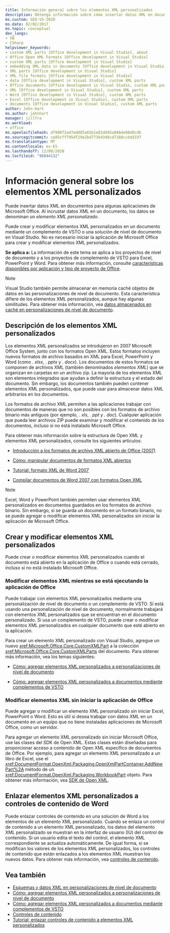 ```yaml
---
title: Información general sobre los elementos XML personalizados
description: Obtenga información sobre cómo insertar datos XML en documentos para algunas aplicaciones Microsoft Office. Al insertar datos XML en un documento, los datos se llaman elementos XML personalizados.
ms.custom: SEO-VS-2020
ms.date: 02/02/2017
ms.topic: conceptual
dev_langs:
- VB
- CSharp
helpviewer_keywords:
- custom XML parts [Office development in Visual Studio], about
- Office Open XML Formats [Office development in Visual Studio]
- custom XML parts [Office development in Visual Studio]
- embedding XML data in documents [Office development in Visual Studio]
- XML parts [Office development in Visual Studio]
- XML file formats [Office development in Visual Studio]
- data [Office development in Visual Studio], custom XML parts
- Office documents [Office development in Visual Studio, custom XML parts
- XML [Office development in Visual Studio], custom XML parts
- Word [Office development in Visual Studio], custom XML parts
- Excel [Office development in Visual Studio], custom XML parts
- documents [Office development in Visual Studio], custom XML parts
author: John-Hart
ms.author: johnhart
manager: jillfra
ms.workload:
- office
ms.openlocfilehash: d7998f2a47edd85a65b1e81dd45a046de80d0cdb
ms.sourcegitcommit: ce85cff795df29e2bd773b4346cd718dccda5337
ms.translationtype: MT
ms.contentlocale: es-ES
ms.lasthandoff: 12/08/2020
ms.locfileid: "96844132"
---
```

# <a name="custom-xml-parts-overview"></a>Información general sobre los elementos XML personalizados
  Puede insertar datos XML en documentos para algunas aplicaciones de Microsoft Office. Al incrustar datos XML en un documento, los datos se denominan un *elemento XML personalizado*.

 Puede crear y modificar elementos XML personalizados en un documento mediante un complemento de VSTO o una solución de nivel de documento en Visual Studio. No es necesario iniciar la aplicación de Microsoft Office para crear y modificar elementos XML personalizados.

 **Se aplica a:** La información de este tema se aplica a los proyectos de nivel de documento y a los proyectos de complemento de VSTO para Excel, PowerPoint y Word. Para obtener más información, consulte [características disponibles por aplicación y tipo de proyecto de Office](../vsto/features-available-by-office-application-and-project-type.md).

> [!NOTE]
> Visual Studio también permite almacenar en memoria caché objetos de datos en las personalizaciones de nivel de documento. Esta característica difiere de los elementos XML personalizados, aunque hay algunas similitudes. Para obtener más información, vea [datos almacenados en caché en personalizaciones de nivel de documento](../vsto/cached-data-in-document-level-customizations.md).

## <a name="understand-custom-xml-parts"></a>Descripción de los elementos XML personalizados
 Los elementos XML personalizados se introdujeron en 2007 Microsoft Office System, junto con los formatos Open XML. Estos formatos incluyen nuevos formatos de archivo basados en XML para Excel, PowerPoint y Word (como *. xlsx*, *. pptx* y *. docx*). Los documentos de estos formatos se componen de archivos XML (también denominados *elementos XML*) que se organizan en carpetas en un archivo zip. La mayoría de los elementos XML son elementos integrados que ayudan a definir la estructura y el estado del documento. Sin embargo, los documentos también pueden contener elementos XML personalizados, que puede usar para almacenar datos XML arbitrarios en los documentos.

 Los formatos de archivo XML permiten a las aplicaciones trabajar con documentos de maneras que no son posibles con los formatos de archivo binario más antiguos (por ejemplo, *. xls*, *. ppt* y *. doc*). Cualquier aplicación que pueda leer archivos ZIP puede examinar y modificar el contenido de los documentos, incluso si no está instalado Microsoft Office.

 Para obtener más información sobre la estructura de Open XML y elementos XML personalizados, consulte los siguientes artículos:

- [Introducción a los formatos de archivo XML abierto de Office (2007)](/previous-versions/office/developer/office-2007/aa338205(v=office.12))

- [Cómo: manipular documentos de formatos XML abiertos](/previous-versions/office/developer/office-2007/aa982683(v=office.12))

- [Tutorial: formato XML de Word 2007](/previous-versions/office/developer/office-2007/bb266220(v=office.12))

- [Compilar documentos de Word 2007 con formatos Open XML](/previous-versions/office/developer/office-2007/bb264572(v=office.12))

> [!NOTE]
> Excel, Word y PowerPoint también permiten usar elementos XML personalizados en documentos guardados en los formatos de archivo binario. Sin embargo, si se guarda un documento en un formato binario, no se puede agregar o modificar elementos XML personalizados sin iniciar la aplicación de Microsoft Office.

## <a name="create-and-modify-custom-xml-parts"></a>Crear y modificar elementos XML personalizados
 Puede crear o modificar elementos XML personalizados cuando el documento está abierto en la aplicación de Office o cuando está cerrado, incluso si no está instalado Microsoft Office.

### <a name="modify-xml-parts-while-the-office-application-is-running"></a>Modificar elementos XML mientras se está ejecutando la aplicación de Office
 Puede trabajar con elementos XML personalizados mediante una personalización de nivel de documento o un complemento de VSTO. Si está usando una personalización de nivel de documento, normalmente trabajará con elementos XML personalizados que se encuentran en el documento personalizado. Si usa un complemento de VSTO, puede crear o modificar elementos XML personalizados en cualquier documento que esté abierto en la aplicación.

 Para crear un elemento XML personalizado con Visual Studio, agregue un nuevo <xref:Microsoft.Office.Core.CustomXMLPart> a la colección <xref:Microsoft.Office.Core.CustomXMLParts> del documento. Para obtener más información, vea los temas siguientes:

- [Cómo: agregar elementos XML personalizados a personalizaciones de nivel de documento](../vsto/how-to-add-custom-xml-parts-to-document-level-customizations.md)

- [Cómo: agregar elementos XML personalizados a documentos mediante complementos de VSTO](../vsto/how-to-add-custom-xml-parts-to-documents-by-using-vsto-add-ins.md)

### <a name="modify-xml-parts-without-starting-the-office-application"></a>Modificar elementos XML sin iniciar la aplicación de Office
 Puede agregar o modificar un elemento XML personalizado sin iniciar Excel, PowerPoint o Word. Esto es útil si desea trabajar con datos XML en un documento en un equipo que no tiene instaladas aplicaciones de Microsoft Office, como un servidor.

 Para agregar un elemento XML personalizado sin iniciar Microsoft Office, use las clases del SDK de Open XML. Estas clases están diseñadas para proporcionar acceso a contenido de Open XML específico de documentos de Office. Por ejemplo, para agregar un elemento XML personalizado a un libro de Excel, use el <xref:DocumentFormat.OpenXml.Packaging.OpenXmlPartContainer.AddNewPart%2A> método de un <xref:DocumentFormat.OpenXml.Packaging.WorkbookPart> objeto. Para obtener más información, vea [SDK de Open XML](/office/open-xml/open-xml-sdk).

## <a name="bind-custom-xml-parts-to-word-content-controls"></a>Enlazar elementos XML personalizados a controles de contenido de Word
 Puede enlazar controles de contenido en una solución de Word a los elementos de un elemento XML personalizado. Cuando se enlaza un control de contenido a un elemento XML personalizado, los datos del elemento XML personalizado se muestran en la interfaz de usuario (IU) del control de contenido. Si un usuario edita el texto del control, el elemento XML correspondiente se actualiza automáticamente. De igual forma, si se modifican los valores de los elementos XML personalizados, los controles de contenido que están enlazados a los elementos XML muestran los nuevos datos. Para obtener más información, vea [controles de contenido](../vsto/content-controls.md).

## <a name="see-also"></a>Vea también
- [Esquemas y datos XML en personalizaciones de nivel de documento](../vsto/xml-schemas-and-data-in-document-level-customizations.md)
- [Cómo: agregar elementos XML personalizados a personalizaciones de nivel de documento](../vsto/how-to-add-custom-xml-parts-to-document-level-customizations.md)
- [Cómo: agregar elementos XML personalizados a documentos mediante complementos de VSTO](../vsto/how-to-add-custom-xml-parts-to-documents-by-using-vsto-add-ins.md)
- [Controles de contenido](../vsto/content-controls.md)
- [Tutorial: enlazar controles de contenido a elementos XML personalizados](../vsto/walkthrough-binding-content-controls-to-custom-xml-parts.md)
